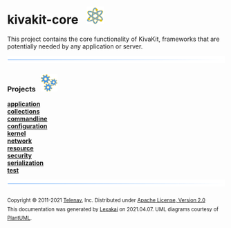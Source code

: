 # kivakit-core &nbsp;&nbsp;![](../documentation/images/nucleus-40.png)

This project contains the core functionality of KivaKit, frameworks that are potentially needed by any application or server.

![](documentation/images/horizontal-line.png)

[//]: # (start-user-text)



[//]: # (end-user-text)

### Projects &nbsp; ![](documentation/images/gears-40.png)

[**application**](application/README.md)  
[**collections**](collections/README.md)  
[**commandline**](commandline/README.md)  
[**configuration**](configuration/README.md)  
[**kernel**](kernel/README.md)  
[**network**](network/README.md)  
[**resource**](resource/README.md)  
[**security**](security/README.md)  
[**serialization**](serialization/README.md)  
[**test**](test/README.md)  

[//]: # (start-user-text)



[//]: # (end-user-text)

![](documentation/images/horizontal-line.png)

<sub>Copyright &#169; 2011-2021 [Telenav](http://telenav.com), Inc. Distributed under [Apache License, Version 2.0](LICENSE)</sub>  
<sub>This documentation was generated by [Lexakai](https://github.com/Telenav/lexakai) on 2021.04.07. UML diagrams courtesy
of [PlantUML](http://plantuml.com).</sub>
